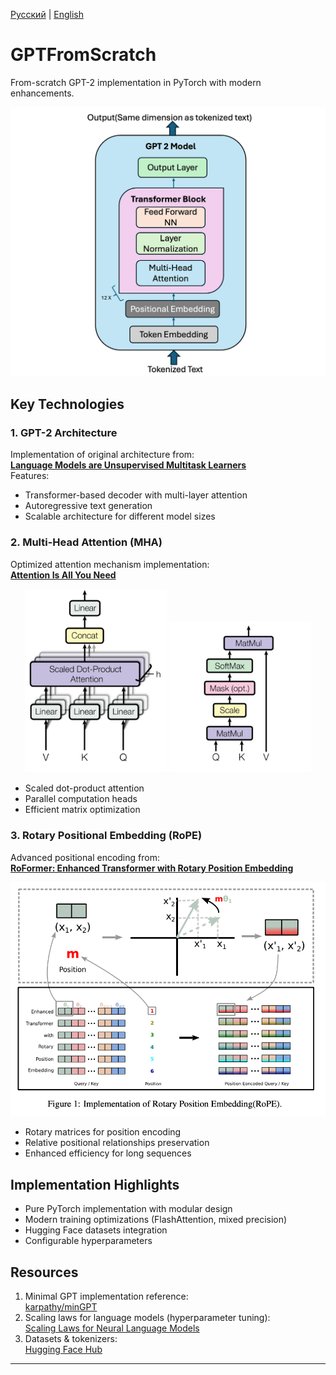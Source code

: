 [Русский](README.md) | [English](README_EN.md)
# GPTFromScratch

From-scratch GPT-2 implementation in PyTorch with modern enhancements.

![GPT-2 Architecture](images/GPT-2_architecture.png)

## Key Technologies

### 1. GPT-2 Architecture
Implementation of original architecture from:  
[**Language Models are Unsupervised Multitask Learners**](https://cdn.openai.com/better-language-models/language_models_are_un_supervised_multitask_learners.pdf)  
Features:
- Transformer-based decoder with multi-layer attention
- Autoregressive text generation
- Scalable architecture for different model sizes

### 2. Multi-Head Attention (MHA)
Optimized attention mechanism implementation:  
[**Attention Is All You Need**](https://arxiv.org/pdf/1706.03762v7.pdf)

<div align="center">
  <img src="images/MHA.png" alt="MHA" width="45%"/>
  <img src="images/Scaled Dot-Product Attention.png" alt="Scaled Dot-Product Attention" width="45%"/>
</div>

- Scaled dot-product attention
- Parallel computation heads
- Efficient matrix optimization

### 3. Rotary Positional Embedding (RoPE)
Advanced positional encoding from:  
[**RoFormer: Enhanced Transformer with Rotary Position Embedding**](https://arxiv.org/pdf/2104.09864)

![RoPE](images/RoPE.png)

- Rotary matrices for position encoding
- Relative positional relationships preservation
- Enhanced efficiency for long sequences

## Implementation Highlights
- Pure PyTorch implementation with modular design
- Modern training optimizations (FlashAttention, mixed precision)
- Hugging Face datasets integration
- Configurable hyperparameters

## Resources
1. Minimal GPT implementation reference:  
   [karpathy/minGPT](https://github.com/karpathy/minGPT)
2. Scaling laws for language models (hyperparameter tuning):  
   [Scaling Laws for Neural Language Models](https://arxiv.org/pdf/2001.08361)
3. Datasets & tokenizers:  
   [Hugging Face Hub](https://huggingface.co/)

---
